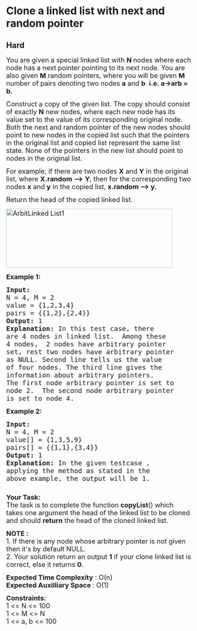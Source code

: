 # Clone a linked list with next and random pointer
## Hard 
<div class="problem-statement" style="user-select: auto;">
                <p style="user-select: auto;"></p><p style="user-select: auto;"><span style="font-size: 18px; user-select: auto;">You are given a special&nbsp;linked list&nbsp;with&nbsp;<strong style="user-select: auto;">N </strong>nodes where each node has a&nbsp;next pointer pointing to its&nbsp;next node. You are also given&nbsp;<strong style="user-select: auto;">M</strong>&nbsp;random pointers, where you will be given <strong style="user-select: auto;">M </strong>number of pairs denoting two nodes <strong style="user-select: auto;">a</strong> and <strong style="user-select: auto;">b</strong>&nbsp;&nbsp;<strong style="user-select: auto;">i.e.&nbsp;</strong></span><strong style="user-select: auto;"><span style="font-size: 18px; user-select: auto;">a-&gt;arb = b.</span></strong></p>

<p style="user-select: auto;"><span style="font-size: 18px; user-select: auto;">Construct a copy of the given list. The copy should consist of exactly <strong style="user-select: auto;">N</strong>&nbsp;new nodes, where each new node has its value set to the value of its corresponding original node. Both the next and random pointer of the new nodes should point to new nodes in the copied list such that the pointers in the original list and copied list represent the same list state. None of the pointers in the new list should point to nodes in the original list.</span></p>

<p style="user-select: auto;"><span style="font-size: 18px; user-select: auto;">For example, if there are two nodes <strong style="user-select: auto;">X</strong> and <strong style="user-select: auto;">Y</strong> in the original list, where <strong style="user-select: auto;">X.random</strong> <strong style="user-select: auto;">--&gt;</strong> <strong style="user-select: auto;">Y</strong>, then for the corresponding two nodes <strong style="user-select: auto;">x</strong> and <strong style="user-select: auto;">y</strong> in the copied list, <strong style="user-select: auto;">x.random --&gt; y.</strong></span></p>

<p style="user-select: auto;"><span style="font-size: 18px; user-select: auto;">Return the head of the copied linked list.</span></p>

<p style="user-select: auto;"><span style="font-size: 18px; user-select: auto;"><img alt="ArbitLinked List1" class="aligncenter size-full wp-image-1254 img-responsive" src="https://contribute.geeksforgeeks.org/wp-content/uploads/clone.jpg" style="height: 160px; width: 450px; user-select: auto;" title="ArbitLinked List1"></span></p>

<p style="user-select: auto;"><span style="font-size: 18px; user-select: auto;"><strong style="user-select: auto;">Example 1:</strong></span></p>

<pre style="user-select: auto;"><span style="font-size: 18px; user-select: auto;"><strong style="user-select: auto;">Input:
</strong>N = 4, M = 2
value = {1,2,3,4}
pairs = {{1,2},{2,4}}
<strong style="user-select: auto;">Output: </strong>1<strong style="user-select: auto;">
Explanation: </strong>In this test case, there
are 4 nodes in linked list.&nbsp; Among these
4 nodes,&nbsp; 2 nodes have arbitrary pointer
set, rest two nodes have arbitrary pointer
as NULL. Second line tells us the value
of four nodes. The third line gives the
information about arbitrary pointers.
The first node arbitrary pointer is set to
node 2.&nbsp; The second node&nbsp;arbitrary pointer
is set to node 4.</span>
</pre>

<p style="user-select: auto;"><span style="font-size: 18px; user-select: auto;"><strong style="user-select: auto;">Example 2:</strong></span></p>

<pre style="user-select: auto;"><span style="font-size: 18px; user-select: auto;"><strong style="user-select: auto;">Input:
</strong>N = 4, M = 2
value[] = {1,3,5,9}
pairs[] = {{1,1},{3,4}}
<strong style="user-select: auto;">Output: </strong>1<strong style="user-select: auto;">
Explanation: </strong>In the given testcase ,
applying the method as stated in the
above example, the output will be 1.</span>

</pre>

<p style="user-select: auto;"><span style="font-size: 18px; user-select: auto;"><strong style="user-select: auto;">Your Task:</strong><br style="user-select: auto;">
The task is to complete the function <strong style="user-select: auto;">copyList</strong>() which takes one argument the head of the linked list to be cloned and should <strong style="user-select: auto;">return</strong> the head of the cloned linked list.</span></p>

<p style="user-select: auto;"><span style="font-size: 18px; user-select: auto;"><strong style="user-select: auto;">NOTE :&nbsp;</strong><br style="user-select: auto;">
1. If there is any node whose arbitrary pointer is not given then it's by default NULL.&nbsp;<br style="user-select: auto;">
2. Your solution return an output <strong style="user-select: auto;">1</strong> if your clone linked list is correct, else it returns <strong style="user-select: auto;">0</strong>.</span></p>

<p style="user-select: auto;"><span style="font-size: 18px; user-select: auto;"><strong style="user-select: auto;">Expected Time Complexity</strong> : O(n)<br style="user-select: auto;">
<strong style="user-select: auto;">Expected Auxilliary Space </strong>: O(1)</span></p>

<p style="user-select: auto;"><span style="font-size: 18px; user-select: auto;"><strong style="user-select: auto;">Constraints:</strong><br style="user-select: auto;">
1 &lt;= N &lt;= 100<br style="user-select: auto;">
1 &lt;= M&nbsp;&lt;= N<br style="user-select: auto;">
1 &lt;= a, b &lt;= 100</span></p>
 <p style="user-select: auto;"></p>
            </div>